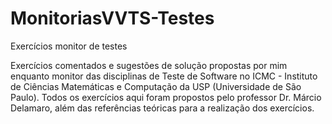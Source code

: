 # MonitoriasVVTS-Testes
Exercícios monitor de testes

Exercícios comentados e sugestões de solução propostas por mim enquanto monitor das disciplinas de Teste de Software no ICMC - Instituto de Ciências Matemáticas e Computação da USP (Universidade de São Paulo). Todos os exercícios aqui foram propostos pelo professor Dr. Márcio Delamaro, além das referências teóricas para a realização dos exercícios.
